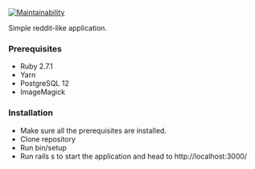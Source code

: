 [![Maintainability](https://api.codeclimate.com/v1/badges/8eda76ca4d3e41ccd830/maintainability)](https://codeclimate.com/github/readmaru/readmaru/maintainability)

Simple reddit-like application.

### Prerequisites

* Ruby 2.7.1
* Yarn
* PostgreSQL 12
* ImageMagick

### Installation

* Make sure all the prerequisites are installed.
* Clone repository
* Run bin/setup
* Run rails s to start the application and head to http://localhost:3000/
